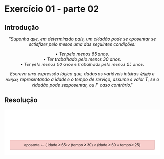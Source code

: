 # Exercício 01 - parte 02
  
## Introdução 
<div align="center">

_"Suponha que, em determinado país, um cidadão pode se aposentar se satisfizer pelo menos uma das seguintes condições:_

_• Ter pelo menos 65 anos._ <br>
_• Ter trabalhado pelo menos 30 anos._ <br>
_• Ter pelo menos 60 anos e trabalhado pelo menos 25 anos._

_Escreva uma expressão lógica que, dadas as variáveis inteiras 𝑖𝑑𝑎𝑑𝑒 e 𝑡𝑒𝑚𝑝𝑜, representando a idade e o tempo de serviço, assume o valor T, se o cidadão pode seaposentar, ou F, caso contrário."_

</div>

## Resolução

<div align="center">

![](../../imagens/2ex-01.png)

</div>